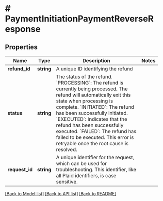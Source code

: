 # # PaymentInitiationPaymentReverseResponse

## Properties

Name | Type | Description | Notes
------------ | ------------- | ------------- | -------------
**refund_id** | **string** | A unique ID identifying the refund |
**status** | **string** | The status of the refund.  &#x60;PROCESSING&#x60;: The refund is currently being processed. The refund will automatically exit this state when processing is complete.  &#x60;INITIATED&#x60;: The refund has been successfully initiated.  &#x60;EXECUTED&#x60;: Indicates that the refund has been successfully executed.  &#x60;FAILED&#x60;: The refund has failed to be executed. This error is retryable once the root cause is resolved. |
**request_id** | **string** | A unique identifier for the request, which can be used for troubleshooting. This identifier, like all Plaid identifiers, is case sensitive. |

[[Back to Model list]](../../README.md#models) [[Back to API list]](../../README.md#endpoints) [[Back to README]](../../README.md)
